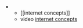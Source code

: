 -
	- [[internet concepts]]
	- video [internet concepts](https://www.youtube.com/watch?v=xs5UlFeU4e4)